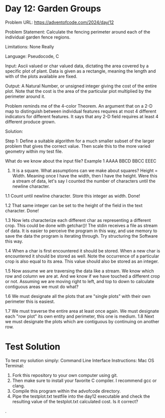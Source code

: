 # Day 12: Garden Groups
Problem URL:
https://adventofcode.com/2024/day/12

Problem Statement: Calculate the fencing perimeter around each of the individual garden fence regions.

Limitations: None Really

Language: Pseudocode, C      

Input: Ascii valued or char valued data, dictating the area covered by a specific plot of plant. Data is given as a rectangle, meaning the length and with of the plots available are fixed.

Output: A Natural Number, or unsigned integer giving the cost of the entire plot. Note that the cost is the area of the particular plot multiplied by the perimeter around it.

Problem reminds me of the 4-color Theorem. An argument that on a 2-D map to distinguish between individual features requires at most 4 different indicators for different features. It says that any 2-D field requires at least 4 different produce grown.

Solution:

Step 1:
Define a suitable algorithm for a much smaller subset of the larger problem that gives the correct value. Then scale this to the more varied geometry within my test file.

What do we know about the input file?
Example 1
AAAA
BBCD
BBCC
EEEC

1. It is a square. What assumptions can we make about squares? Height = Width. Meaning once I have the width, then I have the height. Were this a stream of data, let's say I counted the number of characters until the newline character.

1.1 Count until newline character. Store this integer as width.
Done!

1.2 That same integer can be set to the height of the field in the text character.
Done!

1.3 Now lets characterize each different char as representing a different crop.
This could be done with getchar()! The stdin receives a file as stream of data.
It is easier to perceive the program in this way, and use memory to save the data the program is iterating through. Try structuring the Software this way.

1.4 When a char is first encountered it should be stored. When a new char is encountered it should be stored as well. Note the occurrence of a particular crop is also equal to its area. This value should also be stored as an integer.

1.5 Now assume we are traversing the data like a stream. We know which row and column we are at. And we know if we have touched a different crop or not. Assuming we are moving right to left, and top to down to calculate contiguous areas we must do what?

1.6 We must designate all the plots that are "single plots" with their own perimeter this is easiest.

1.7 We must traverse the entire area at least once again. We must designate each "row plot" its own entity and perimeter, this one is medium.
1.8 Next we must designate the plots which are contiguous by continuing on another row.

# Test Solution
To test my solution simply:
Command Line Interface Instructions:
Mac OS Terminal:
1. Fork this repository to your own computer using git.
2. Then make sure to install your favorite C compiler. I recommend gcc or clang.
3. Compile this program within the advofcode directory.
4. Pipe the testplot.txt testfile into the day12 executable and check the resulting value of the testplot.txt calculated cost. Is it correct?






























.

